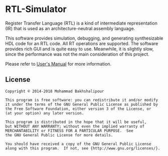 # RTL-Simulator

Register Transfer Language (RTL) is a kind of intermediate representation (IR) that is used as an architecture-neutral assembly language. 

This software provides simulation, debugging, and generating synthesizable HDL code for an RTL code. All RT operations are supported. The software provides rich GUI and is quite easy to use. Meanwhile, it is slightly slow, since the performance was not the main consideration of this project. 

Please refer to [User's Manual](https://github.com/bakhshalipour/RTL-Simulator/blob/master/User's%20Manual.pdf) for more information.

## License
    Copyright © 2014-2018 Mohammad Bakhshalipour

    This program is free software: you can redistribute it and/or modify
    it under the terms of the GNU General Public License as published by
    the Free Software Foundation, either version 3 of the License, or
    (at your option) any later version.

    This program is distributed in the hope that it will be useful,
    but WITHOUT ANY WARRANTY; without even the implied warranty of
    MERCHANTABILITY or FITNESS FOR A PARTICULAR PURPOSE.  See
    the GNU General Public License for more details.

    You should have received a copy of the GNU General Public License
    along with this program.  If not, see {http://www.gnu.org/licenses/}.
